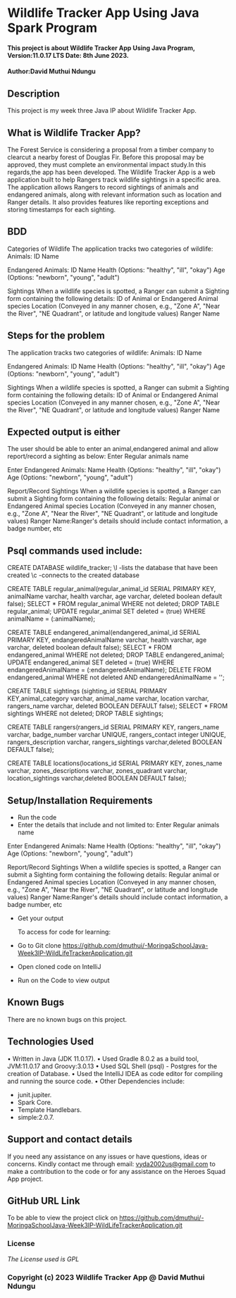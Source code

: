 # Wildlife Tracker App Using Java Spark Program

#### This project is about Wildlife Tracker App Using Java Program, Version:11.0.17 LTS Date: 8th June 2023.

#### Author:**David Muthui Ndungu**

## Description

This project is my week three Java IP about Wildlife Tracker App.

## What is Wildlife Tracker App?
The Forest Service is considering a proposal from a timber company to clearcut a nearby forest of Douglas Fir. Before this proposal may be approved, they must complete an environmental impact study.In this regards,the app has been developed.
The Wildlife Tracker App is a web application built to help Rangers track wildlife sightings in a specific area. The application allows Rangers to record sightings of animals and endangered animals, along with relevant information such as location and Ranger details. It also provides features like reporting exceptions and storing timestamps for each sighting.


## BDD
Categories of Wildlife
The application tracks two categories of wildlife:
Animals:
ID
Name

Endangered Animals:
ID
Name
Health (Options: "healthy", "ill", "okay")
Age (Options: "newborn", "young", "adult")

Sightings
When a wildlife species is spotted, a Ranger can submit a Sighting form containing the following details:
ID of Animal or Endangered Animal species
Location (Conveyed in any manner chosen, e.g., "Zone A", "Near the River", "NE Quadrant", or latitude and longitude values)
Ranger Name

## Steps for the problem
The application tracks two categories of wildlife:
Animals:
ID
Name

Endangered Animals:
ID
Name
Health (Options: "healthy", "ill", "okay")
Age (Options: "newborn", "young", "adult")

Sightings
When a wildlife species is spotted, a Ranger can submit a Sighting form containing the following details:
ID of Animal or Endangered Animal species
Location (Conveyed in any manner chosen, e.g., "Zone A", "Near the River", "NE Quadrant", or latitude and longitude values)
Ranger Name

## **Expected output is either**
The user should be able to enter an animal,endangered animal and allow report/record a sighting as below:
Enter Regular animals name

Enter Endangered Animals:
Name
Health (Options: "healthy", "ill", "okay")
Age (Options: "newborn", "young", "adult")

Report/Record Sightings
When a wildlife species is spotted, a Ranger can submit a Sighting form containing the following details:
Regular animal or Endangered Animal species
Location (Conveyed in any manner chosen, e.g., "Zone A", "Near the River", "NE Quadrant", or latitude and longitude values)
Ranger Name:Ranger's details should include contact information, a badge number, etc

## Psql commands used include:
CREATE DATABASE wildlife_tracker;
\l -lists the database that have been created
\c -connects to the created database

CREATE TABLE regular_animal(regular_animal_id SERIAL PRIMARY KEY, animalName varchar, health varchar, age varchar, deleted boolean default false);
SELECT * FROM regular_animal WHERE not deleted;
DROP TABLE regular_animal;
UPDATE regular_animal SET deleted = (true) WHERE animalName = (:animalName);

CREATE TABLE endangered_animal(endangered_animal_id SERIAL PRIMARY KEY, endangeredAnimalName varchar, health varchar, age varchar, deleted boolean default false);
SELECT * FROM endangered_animal WHERE not deleted;
DROP TABLE endangered_animal;
UPDATE endangered_animal SET deleted = (true) WHERE endangeredAnimalName = (:endangeredAnimalName);
DELETE FROM endangered_animal WHERE not deleted AND endangeredAnimalName = '';

CREATE TABLE sightings (sighting_id SERIAL PRIMARY KEY,animal_category varchar, animal_name varchar, location varchar, rangers_name varchar, deleted BOOLEAN DEFAULT false);
SELECT * FROM sightings WHERE not deleted;
DROP TABLE sightings;

CREATE TABLE rangers(rangers_id SERIAL PRIMARY KEY, rangers_name varchar, badge_number varchar UNIQUE, rangers_contact integer UNIQUE, rangers_description varchar, rangers_sightings varchar,deleted BOOLEAN DEFAULT false);

CREATE TABLE locations(locations_id SERIAL PRIMARY KEY, zones_name varchar, zones_descriptions varchar, zones_quadrant varchar, location_sightings varchar,deleted BOOLEAN DEFAULT false);

## Setup/Installation Requirements
- Run the code
- Enter the details that include and not limited to:
  Enter Regular animals name

Enter Endangered Animals:
Name
Health (Options: "healthy", "ill", "okay")
Age (Options: "newborn", "young", "adult")

Report/Record Sightings
When a wildlife species is spotted, a Ranger can submit a Sighting form containing the following details:
Regular animal or Endangered Animal species
Location (Conveyed in any manner chosen, e.g., "Zone A", "Near the River", "NE Quadrant", or latitude and longitude values)
Ranger Name:Ranger's details should include contact information, a badge number, etc

- Get your output

  To access for code for learning:

- Go to Git clone https://github.com/dmuthui/-MoringaSchoolJava-Week3IP-WildLifeTrackerApplication.git

- Open cloned code on IntelliJ
- Run on the Code to view output

## Known Bugs
There are no known bugs on this project.

## Technologies Used
•   Written in Java (JDK 11.0.17).
•   Used Gradle 8.0.2 as a build tool, JVM:11.0.17 and Groovy:3.0.13
•   Used SQL Shell (psql) - Postgres for the creation of Database.
•   Used the IntelliJ IDEA as code editor for compiling and running the source code.
•   Other Dependencies include:
-  junit.jupiter.
-  Spark Core.
-  Template Handlebars.
-  simple:2.0.7.

## Support and contact details
If you need any assistance on any issues or have questions, ideas or concerns. Kindly contact me through email: vyda2002us@gmail.com to make a contribution to the code or for any assistance on the Heroes Squad App project.

## GitHub URL Link
To be able to view the project click on https://github.com/dmuthui/-MoringaSchoolJava-Week3IP-WildLifeTrackerApplication.git


### License
_The License used is GPL_

### Copyright (c) 2023 **Wildlife Tracker App @ David Muthui Ndungu**